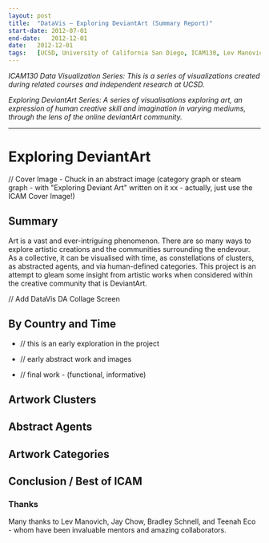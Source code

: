 ```yaml
---
layout:	post
title:	"DataVis – Exploring DeviantArt (Summary Report)"
start-date:	2012-07-01
end-date:	2012-12-01
date:	2012-12-01
tags:	[UCSD, University of California San Diego, ICAM130, Lev Manovich, Data Visualization, Visualisation, Mondrian, Boids, Data, DeviantArt]
---
```


_ICAM130 Data Visualization Series: This is a series of visualizations created during related courses and independent research at UCSD._

_Exploring DeviantArt Series: A series of visualisations exploring art, an expression of human creative skill and imagination in varying mediums, through the lens of the online deviantArt community._

---

# Exploring DeviantArt

// Cover Image - Chuck in an abstract image (category graph or steam graph - with "Exploring Deviant Art" written on it xx - actually, just use the ICAM Cover Image!)

## Summary

Art is a vast and ever-intriguing phenomenon. There are so many ways to explore artistic creations and the communities surrounding the endevour. As a collective, it can be visualised with time, as constellations of clusters, as abstracted agents, and via human-defined categories. This project is an attempt to gleam some insight from artistic works when considered within the creative community that is DeviantArt. 

// Add DataVis DA Collage Screen

## By Country and Time

- // this is an early exploration in the project

- // early abstract work and images
- // final work - (functional, informative)

## Artwork Clusters

## Abstract Agents

## Artwork Categories

## Conclusion / Best of ICAM

### Thanks

Many thanks to Lev Manovich, Jay Chow, Bradley Schnell, and Teenah Eco - whom have been invaluable mentors and amazing collaborators. 

